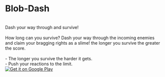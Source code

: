 # Blob-Dash
<br>
Dash your way through and survive! 
<br>
<br>
How long can you survive? Dash your way through the incoming enemies and claim your bragging rights as a slime! the longer you survive the greater the score.
<br>
<br>
- The longer you survive the harder it gets.
<br>
- Push your reactions to the limit.
<br>
<a href='https://play.google.com/store/apps/details?id=com.kevY.BlobDash&pcampaignid=MKT-Other-global-all-co-prtnr-py-PartBadge-Mar2515-1'><img alt='Get it on Google Play' src='https://play.google.com/intl/en_us/badges/images/generic/en_badge_web_generic.png'/></a>
 

